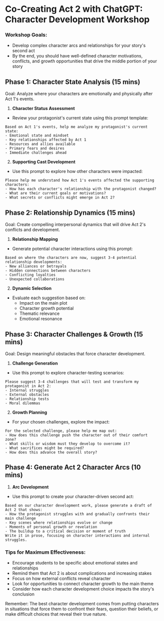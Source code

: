 # Co-Creating Act 2 with ChatGPT: Character Development Workshop

### Workshop Goals:
- Develop complex character arcs and relationships for your story's second act
- By the end, you should have well-defined character motivations, conflicts, and growth opportunities that drive the middle portion of your story

## Phase 1: Character State Analysis (15 mins)

Goal: Analyze where your characters are emotionally and physically after Act 1's events.

1. **Character Status Assessment**
- Review your protagonist's current state using this prompt template:

```
Based on Act 1's events, help me analyze my protagonist's current state:
- Emotional state and mindset
- Key relationships affected by Act 1
- Resources and allies available
- Primary fears and desires
- Immediate challenges ahead
```

2. **Supporting Cast Development**
- Use this prompt to explore how other characters were impacted:

```
Please help me understand how Act 1's events affected the supporting characters:
- How has each character's relationship with the protagonist changed?
- What are their current goals or motivations?
- What secrets or conflicts might emerge in Act 2?
```

## Phase 2: Relationship Dynamics (15 mins)

Goal: Create compelling interpersonal dynamics that will drive Act 2's conflicts and development.

1. **Relationship Mapping**
- Generate potential character interactions using this prompt:

```
Based on where the characters are now, suggest 3-4 potential relationship developments:
- New alliances or betrayals
- Hidden connections between characters
- Conflicting loyalties
- Unexpected collaborations
```

2. **Dynamic Selection**
- Evaluate each suggestion based on:
  - Impact on the main plot
  - Character growth potential
  - Thematic relevance
  - Emotional resonance

## Phase 3: Character Challenges & Growth (15 mins)

Goal: Design meaningful obstacles that force character development.

1. **Challenge Generation**
- Use this prompt to explore character-testing scenarios:

```
Please suggest 3-4 challenges that will test and transform my protagonist in Act 2:
- Internal struggles
- External obstacles
- Relationship tests
- Moral dilemmas
```

2. **Growth Planning**
- For your chosen challenges, explore the impact:

```
For the selected challenge, please help me map out:
- How does this challenge push the character out of their comfort zone?
- What skills or wisdom must they develop to overcome it?
- What sacrifices might be required?
- How does this advance the overall story?
```

## Phase 4: Generate Act 2 Character Arcs (10 mins)

1. **Arc Development**
- Use this prompt to create your character-driven second act:

```
Based on our character development work, please generate a draft of Act 2 that shows:
- How the protagonist struggles with and gradually confronts their main challenge
- Key scenes where relationships evolve or change
- Moments of personal growth or revelation
- The buildup to a critical decision or moment of truth
Write it in prose, focusing on character interactions and internal struggles.
```

### Tips for Maximum Effectiveness:
- Encourage students to be specific about emotional states and relationships
- Remind them that Act 2 is about complications and increasing stakes
- Focus on how external conflicts reveal character
- Look for opportunities to connect character growth to the main theme
- Consider how each character development choice impacts the story's conclusion

Remember: The best character development comes from putting characters in situations that force them to confront their fears, question their beliefs, or make difficult choices that reveal their true nature.
